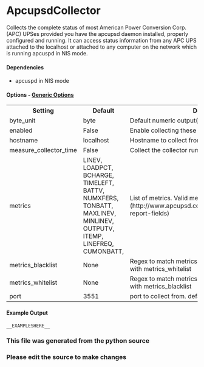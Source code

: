 ApcupsdCollector
=====

Collects the complete status of most American Power Conversion Corp. (APC) UPSes
provided you have the apcupsd daemon installed, properly configured and
running. It can access status information from any APC UPS attached to the
localhost or attached to any computer on the network which is running
apcuspd in NIS mode.

#### Dependencies

 * apcuspd in NIS mode


#### Options - [Generic Options](Configuration)

<table><tr><th>Setting</th><th>Default</th><th>Description</th><th>Type</th></tr>
<tr><td>byte_unit</td><td>byte</td><td>Default numeric output(s)</td><td>str</td></tr>
<tr><td>enabled</td><td>False</td><td>Enable collecting these metrics</td><td>bool</td></tr>
<tr><td>hostname</td><td>localhost</td><td>Hostname to collect from</td><td>str</td></tr>
<tr><td>measure_collector_time</td><td>False</td><td>Collect the collector run time in ms</td><td>bool</td></tr>
<tr><td>metrics</td><td>LINEV, LOADPCT, BCHARGE, TIMELEFT, BATTV, NUMXFERS, TONBATT, MAXLINEV, MINLINEV, OUTPUTV, ITEMP, LINEFREQ, CUMONBATT,</td><td>List of metrics. Valid metric keys can be found [here](http://www.apcupsd.com/manual/manual.html#status-report-fields)</td><td>list</td></tr>
<tr><td>metrics_blacklist</td><td>None</td><td>Regex to match metrics to block. Mutually exclusive with metrics_whitelist</td><td>NoneType</td></tr>
<tr><td>metrics_whitelist</td><td>None</td><td>Regex to match metrics to transmit. Mutually exclusive with metrics_blacklist</td><td>NoneType</td></tr>
<tr><td>port</td><td>3551</td><td>port to collect from. defaults to 3551</td><td>int</td></tr>
</table>

#### Example Output

```
__EXAMPLESHERE__
```

### This file was generated from the python source
### Please edit the source to make changes

